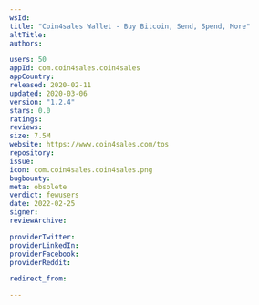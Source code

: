 ```yaml
---
wsId: 
title: "Coin4sales Wallet - Buy Bitcoin, Send, Spend, More"
altTitle: 
authors:

users: 50
appId: com.coin4sales.coin4sales
appCountry: 
released: 2020-02-11
updated: 2020-03-06
version: "1.2.4"
stars: 0.0
ratings: 
reviews: 
size: 7.5M
website: https://www.coin4sales.com/tos
repository: 
issue: 
icon: com.coin4sales.coin4sales.png
bugbounty: 
meta: obsolete
verdict: fewusers
date: 2022-02-25
signer: 
reviewArchive:

providerTwitter: 
providerLinkedIn: 
providerFacebook: 
providerReddit: 

redirect_from:

---
```



